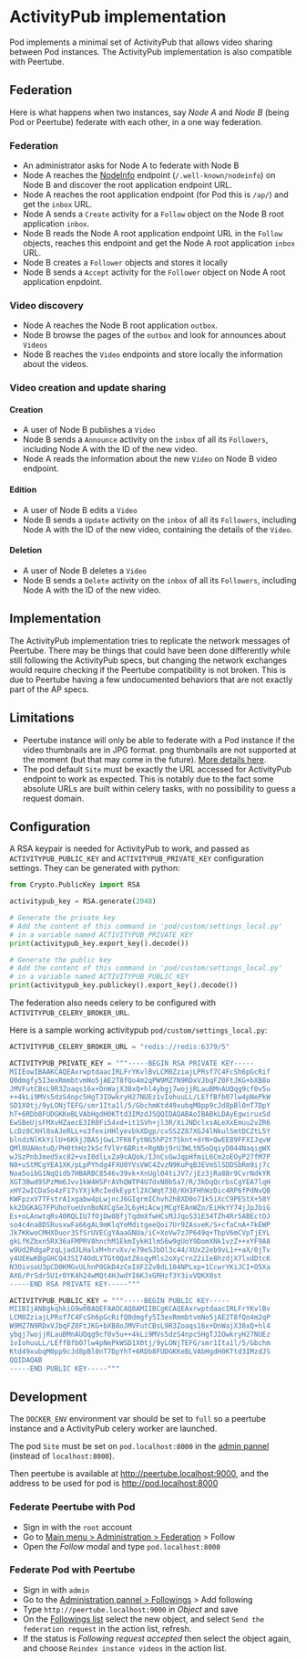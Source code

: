 # ActivityPub implementation

Pod implements a minimal set of ActivityPub that allows video sharing between Pod instances.
The ActivityPub implementation is also compatible with Peertube.

## Federation

Here is what happens when two instances, say *Node A* and *Node B* (being Pod or Peertube) federate with each other, in a one way federation.

### Federation

- An administrator asks for Node A to federate with Node B
- Node A reaches the [NodeInfo](https://github.com/jhass/nodeinfo/blob/main/PROTOCOL.md) endpoint (`/.well-known/nodeinfo`) on Node B and discover the root application endpoint URL.
- Node A reaches the root application endpoint (for Pod this is `/ap/`) and get the `inbox` URL.
- Node A sends a `Create` activity for a `Follow` object on the Node B root application `inbox`.
- Node B reads the Node A root application endpoint URL in the `Follow` objects, reaches this endpoint and get the Node A root application `inbox` URL.
- Node B creates a `Follower` objects and stores it locally
- Node B sends a `Accept` activity for the `Follower` object on Node A root application enpdoint.

### Video discovery

- Node A reaches the Node B root application `outbox`.
- Node B browse the pages of the `outbox` and look for announces about `Videos`
- Node B reaches the `Video` endpoints and store locally the information about the videos.

### Video creation and update sharing

#### Creation

- A user of Node B publishes a `Video`
- Node B sends a `Announce` activity on the `inbox` of all its `Followers`, including Node A with the ID of the new video.
- Node A reads the information about the new `Video` on Node B video endpoint.

#### Edition

- A user of Node B edits a `Video`
- Node B sends a `Update` activity on the `inbox` of all its `Followers`, including Node A with the ID of the new video, containing the details of the `Video`.

#### Deletion

- A user of Node B deletes a `Video`
- Node B sends a `Delete` activity on the `inbox` of all its `Followers`, including Node A with the ID of the new video.

## Implementation

The ActivityPub implementation tries to replicate the network messages of Peertube.
There may be things that could have been done differently while still following the ActivityPub specs, but changing the network exchanges would require checking if the Peertube compatibility is not broken.
This is due to Peertube having a few undocumented behaviors that are not exactly part of the AP specs.

## Limitations

- Peertube instance will only be able to federate with a Pod instance if the video thumbnails are in JPG format.
  png thumbnails are not supported at the moment (but that may come in the future).
  [More details here](https://framacolibri.org/t/comments-and-suggestions-on-the-peertube-activitypub-implementation/21215).
- The pod default `Site` must be exactly the URL accessed for ActivityPub endpoint to work as expected.
  This is notably due to the fact some absolute URLs are built within celery tasks, with no possibility to guess a request domain.

## Configuration

A RSA keypair is needed for ActivityPub to work, and passed as
`ACTIVITYPUB_PUBLIC_KEY` and `ACTIVITYPUB_PRIVATE_KEY` configuration settings.
They can be generated with python:

```python
from Crypto.PublicKey import RSA

activitypub_key = RSA.generate(2048)

# Generate the private key
# Add the content of this command in 'pod/custom/settings_local.py'
# in a variable named ACTIVITYPUB_PRIVATE_KEY
print(activitypub_key.export_key().decode())

# Generate the public key
# Add the content of this command in 'pod/custom/settings_local.py'
# in a variable named ACTIVITYPUB_PUBLIC_KEY
print(activitypub_key.publickey().export_key().decode())
```

The federation also needs celery to be configured with `ACTIVITYPUB_CELERY_BROKER_URL`.

Here is a sample working activitypub `pod/custom/settings_local.py`:

```python
ACTIVITYPUB_CELERY_BROKER_URL = "redis://redis:6379/5"

ACTIVITYPUB_PRIVATE_KEY = """-----BEGIN RSA PRIVATE KEY-----
MIIEowIBAAKCAQEAxrwptdaacIRLFrYKvlBvLCM0ZziajLPRsf7C4FcSh6pGcRif
Q0dmgfy5I3exRmmbtvmNo5jAE2T8fQo4m2qPW9MZ7N9RDxVJbqFZ0FtJKG+bXB8o
JMVFutCBsL9R3Zoaqs16x+DnWajX38xQ+hl4ybgj7wojjRLauBMnAUQqg9cf0v5u
++4kLi9MVs5dzS4npc5HgTJIOwkryH27NUEz1vIohuuLL/LEffBfb07lw4pNePkW
SD1X0tj/9yLONjTEFG/smr1Ita1l/5/GbchmKtd49xubqM0pp9cJd8pBl0nT7DpY
hT+6RDb8FUDGKKeBLVAbHgdH0KTtd3IMzdJSQQIDAQABAoIBABkLDAyEgwiruxSd
EwSBeUjsFMXvHZaecE3IR0Fi54xd+it1SVh+jl3R/XiJNDclxsALeXxEmuu2vZR6
LcDz8CXHl8xAJeRLL+o3fexiHHlyevbkXDgp/cv5S2Z87XGJ4lNkulSmtDCZtL5Y
blndzNlKkYilU+6KkjJBA5jGwL7FK6fytNG5hP2t7Sknt+drN+QwEE89FFXIJqvW
QMl0UAHotuQ/PH0thHz2kScfVlVr6BRit+RgNbj9rU3WLtN5oQqiyD044NaqigWX
wJSzPnbJmed5xc82+vxI0dlLxZa9cAQok/IJnCsGwJqpHfmiL6Cm2oEOyP27fM7P
N0+uStMCgYEA1XK/pLpPYhdg4FXU0YVsVWC4ZvzN9KuPqB3EVmSlSDDSbRm9ij7c
Noa5oibG1NqQidb7HBARBC8546v39vk+XnUgl04tiJV7/jEz3jRa8Br9CvrNdkYR
XGT3Bwd9SPzMm6Jvv1kW4HSPrAVhQWTP4U7dxN0b5a7/R/3kDqQcrbsCgYEA7lqH
xHY2wICDaSo4zF17sYXjkRcIedkEyptl2XCWqt730/KH3FHhWzDic4RP6fPdNvQB
KWFpzxV7TFstrA1xgabw4pLwjncJ6GIqrmIChvh2hBXD0o71k5iXcC9PEStX+58Y
kk2DGKAG7FPUhoYueUvnBoNXCgSeJL6yHiAcwjMCgYEAnWZo/EiHkYY74jJpJbiG
Es+oLAnwtqRs40RQLIU7fOjDw8BfjTqdmXfwHCsMJJqoS31E34TZh4Rr5ABEctOJ
so4c4na8DSRusxwFa66gAL9mKlqYeMditgeeQoi7Ur9ZAsveK/S+cfaCnA+7kEWP
Jk7KKwoCMHXDuor3SfSrUVECgYAaaGNUa/iC+XoVw7zJP649q+TbpV6mCVpTjEYL
gkLfKZbxn5RX36aFMPRV8hnchM1EkmIykH1lmS6w9gUoY9DomXNk1vzZ++xYF9A8
w9Ud2RdgaPzqLjadJLHalxM+hrvXv/e79eSJbOl3c44/XUx22eb9vL1++aX/0jTv
y4UEKwKBgGHCQ43SI74OdLYTGt0QatZ6sqyMls2oXyCrn22iIe8hzdjX7lxdDtcK
N3OivsoU3pCD0KMGvULhnP0GkD4zCeIXF2ZvBdL104NPLxp+1CcwrYKiJCI+O5Xa
AX6/PrSdr5U1r0YK4h24wMQt4HJwdYI6KJxGRHzf3Y3ivVQKX0st
-----END RSA PRIVATE KEY-----"""

ACTIVITYPUB_PUBLIC_KEY = """-----BEGIN PUBLIC KEY-----
MIIBIjANBgkqhkiG9w0BAQEFAAOCAQ8AMIIBCgKCAQEAxrwptdaacIRLFrYKvlBv
LCM0ZziajLPRsf7C4FcSh6pGcRifQ0dmgfy5I3exRmmbtvmNo5jAE2T8fQo4m2qP
W9MZ7N9RDxVJbqFZ0FtJKG+bXB8oJMVFutCBsL9R3Zoaqs16x+DnWajX38xQ+hl4
ybgj7wojjRLauBMnAUQqg9cf0v5u++4kLi9MVs5dzS4npc5HgTJIOwkryH27NUEz
1vIohuuLL/LEffBfb07lw4pNePkWSD1X0tj/9yLONjTEFG/smr1Ita1l/5/Gbchm
Ktd49xubqM0pp9cJd8pBl0nT7DpYhT+6RDb8FUDGKKeBLVAbHgdH0KTtd3IMzdJS
QQIDAQAB
-----END PUBLIC KEY-----"""
```

## Development

The `DOCKER_ENV` environment var should be set to `full` so a peertube instance and a ActivityPub celery worker are launched.

The pod `Site` must be set on `pod.localhost:8000` in the [admin pannel](http://pod.localhost:8000/admin/sites/site/1/change/) (instead of `localhost:8000`).

Then peertube is available at http://peertube.localhost:9000, and the address to be used for pod is http://pod.localhost:8000

### Federate Peertube with Pod

- Sign in with the `root` account
- Go to [Main menu > Administration > Federation](http://peertube.localhost:9000/admin/follows/following-list) > Follow
- Open the *Follow* modal and type `pod.localhost:8000`

### Federate Pod with Peertube

- Sign in with `admin`
- Go to the [Administration pannel > Followings](http://pod.localhost:8000/admin/activitypub/following/) > Add following
- Type `http://peertube.localhost:9000` in *Object* and save
- On the [Followings list](http://pod.localhost:8000/admin/activitypub/following/) select the new object, and select `Send the federation request` in the action list, refresh.
- If the status is *Following request accepted* then select the object again, and choose `Reindex instance videos` in the action list.

